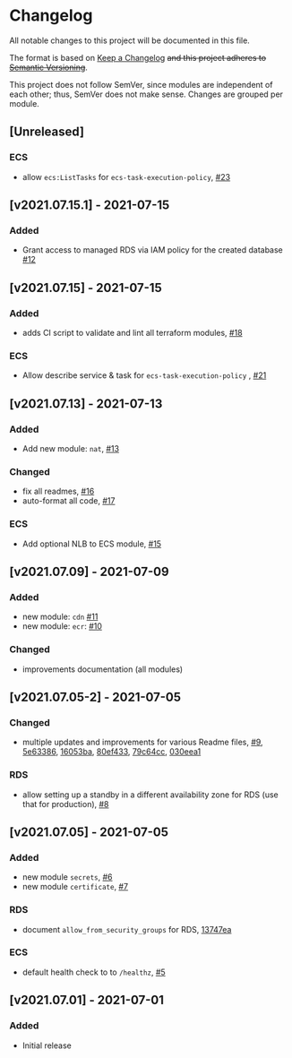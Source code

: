 # Changelog
All notable changes to this project will be documented in this file.

The format is based on [Keep a Changelog](https://keepachangelog.com/en/1.0.0/) ~~and this project adheres to [Semantic Versioning](https://semver.org/spec/v2.0.0)~~.

This project does not follow SemVer, since modules are independent of each other; thus, SemVer does not make sense. Changes are grouped per module.


## [Unreleased]
### ECS
- allow `ecs:ListTasks` for `ecs-task-execution-policy`, [#23](https://github.com/dbl-works/terraform/pull/23/)


## [v2021.07.15.1] - 2021-07-15
### Added
- Grant access to managed RDS via IAM policy for the created database [#12](https://github.com/dbl-works/terraform/pull/12)


## [v2021.07.15] - 2021-07-15
### Added
- adds CI script to validate and lint all terraform modules, [#18](https://github.com/dbl-works/terraform/pull/18)
### ECS
- Allow describe service & task for `ecs-task-execution-policy` , [#21](https://github.com/dbl-works/terraform/pull/21)


## [v2021.07.13] - 2021-07-13
### Added
- Add new module: `nat`, [#13](https://github.com/dbl-works/terraform/pull/13)
### Changed
- fix all readmes, [#16](https://github.com/dbl-works/terraform/pull/16)
- auto-format all code, [#17](https://github.com/dbl-works/terraform/pull/17)
### ECS
- Add optional NLB to ECS module, [#15](https://github.com/dbl-works/terraform/pull/15)


## [v2021.07.09] - 2021-07-09
### Added
- new module: `cdn` [#11](https://github.com/dbl-works/terraform/pull/11)
- new module: `ecr`: [#10](https://github.com/dbl-works/terraform/pull/10)
### Changed
- improvements documentation (all modules)


## [v2021.07.05-2] - 2021-07-05
### Changed
- multiple updates and improvements for various Readme files, [#9](https://github.com/dbl-works/terraform/pull/9), [5e63386](https://github.com/dbl-works/terraform/commit/5e63386c4d1ec42b33993aeb073db9e9db868713), [16053ba](https://github.com/dbl-works/terraform/commit/16053ba8e12e8441dd642001a3e3f8859933beb3), [80ef433](https://github.com/dbl-works/terraform/commit/80ef433ebb7f179a930f84e3f3bdfa6b4476bc7e), [79c64cc](https://github.com/dbl-works/terraform/commit/79c64cc134b017049f0f138bbd2744758e6f2216), [030eea1](https://github.com/dbl-works/terraform/commit/030eea1ca3e092a94931e191dc73bac9783f273f)
### RDS
- allow setting up a standby in a different availability zone for RDS (use that for production), [#8](https://github.com/dbl-works/terraform/pull/8)


## [v2021.07.05] - 2021-07-05
### Added
- new module `secrets`, [#6](https://github.com/dbl-works/terraform/pull/6)
- new module `certificate`, [#7](https://github.com/dbl-works/terraform/pull/7)
### RDS
- document `allow_from_security_groups` for RDS, [13747ea](https://github.com/dbl-works/terraform/commit/13747ea6a04912d0f9ea16ec3700e101b6496e1b)
### ECS
- default health check to to `/healthz`, [#5](https://github.com/dbl-works/terraform/pull/5)

## [v2021.07.01] - 2021-07-01
### Added
- Initial release
